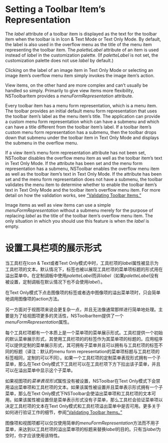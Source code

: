 # Setting a Toolbar Item’s Representation

The *label* attribute of a toolbar item is displayed as the text for the toolbar item when the toolbar is in Icon & Text Mode or Text Only Mode. By default, the label is also used in the overflow menu as the title of the menu item representing the toolbar item. The *paletteLabel* attribute of an item is used instead of *label* in the customization palette. (If *paletteLabel* is not set, the customization palette does not use *label* by default.)

Clicking on the label of an image item in Text Only Mode or selecting an image item’s overflow menu item simply invokes the image item’s action.

View items, on the other hand are more complex and can’t usually be handled so simply. Primarily to give view items more flexibility, NSToolbarItem provides a *menuFormRepresentation* attribute.

Every toolbar item has a menu form representation, which is a menu item. The toolbar provides an initial default menu form representation that uses the toolbar item’s label as the menu item’s title. The application can provide a custom menu form representation which can have a submenu and which can have a title different from the toolbar item’s label. If a toolbar item’s custom menu form representation has a submenu, then the toolbar drops down that submenu under the toolbar item in Text Only Mode and displays the submenu in the overflow menu.

If a view item’s menu form representation attribute has not been set, NSToolbar disables the overflow menu item as well as the toolbar item’s text in Text Only Mode. If the attribute has been set and the menu form representation has a submenu, NSToolbar enables the overflow menu item as well as the toolbar item’s text in Text Only Mode. If the attribute has been set and the menu form representation does not have a submenu, the toolbar validates the menu item to determine whether to enable the toolbar item’s text in Text Only Mode and the toolbar item’s overflow menu item. For more detail on how the validation works, see [“Validating Toolbar Items.”](https://developer.apple.com/library/mac/documentation/Cocoa/Conceptual/Toolbars/Tasks/ValidatingTBItems.html#//apple_ref/doc/uid/20000753-BAJGFHDD)

Image items as well as view items can use a simple *menuFormRepresentation* without a submenu merely for the purpose of replacing *label* as the title of the toolbar item’s overflow menu item. The only situation in which you should use this feature is when the *label* is empty.

# 设置工具栏项的展示形式

当工具栏在Icon & Text或者Text Only模式中时，工具栏项的*label*属性被显示为工具栏项的文本。默认情况下，标签也被以展现工具栏项的菜单项标题的形式用在溢出菜单中。在定制调板中使用*paletteLabel*而非*label*（如果*paletteLabel*没有被设置，定制调板在默认情况下也不会使用*label*）。

在Text Only模式下点击图像项的标签或者选中图像项的溢出菜单项时，只会简单地调用图像项的action方法。

另一方面对于视图项来说会更复杂一点，并且无法像通常那样进行简单地处理。主要是为了给视图项更多的灵活性，NSToolbarItem提供了一个*menuFormRepresentation*属性。

每个工具栏项都有一个本质上是一个菜单项的菜单展示形式。工具栏提供一个初始的默认菜单展示形式，其使用工具栏项的的标签作为其菜单项的标题的。应用程序可以提供定制的菜单展示形式，其可拥有子菜单并且可以拥有与工具栏项的标签不同的标题（译注：默认的menu form representation的菜单项标题与工具栏项的标签相同，定制的可以不同）。如果一个工具栏项的定制菜单表现形式拥有一个子菜单，那么在Text Only模式下工具栏可以在工具栏项下方下拉出该子菜单，并且可以在溢出菜单中显示这个子菜单。

如果视图项的*菜单表现形式*属性没有被设置，NSToolbar在Text Only模式下会禁用溢出菜单项和工具栏项的文本。如果该属性被设置并且菜单表示形式拥有一个子菜单，那么在Text Only模式下NSToolbar会使溢出菜单项和工具栏项的文本可用。如果该属性被设置但是菜单表示形式没有子菜单，那么工具栏会验证菜单项以决定工具栏项的文本在Text Only模式和工具栏项溢出菜单中是否可用。更多关于如何进行验证工作的细节，参阅[“Validating Toolbar Items。”](https://developer.apple.com/library/mac/documentation/Cocoa/Conceptual/Toolbars/Tasks/ValidatingTBItems.html#//apple_ref/doc/uid/20000753-BAJGFHDD)

图像项和视图项都可以仅仅使用简单的*menuFormRepresentation*方法而不用子菜单，来达到以工具栏项的溢出菜单项的标题来替换*label*的目的。只有当*label*为空时，你才应该使用该特性。





